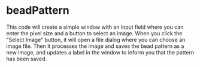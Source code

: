 # beadPattern
This code will create a simple window with an input field where you can enter the pixel size and a button to select an image. When you click the "Select Image" button, it will open a file dialog where you can choose an image file. Then it processes the image and saves the bead pattern as a new image, and updates a label in the window to inform you that the pattern has been saved.

